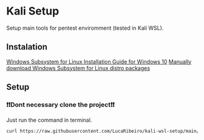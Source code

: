 # Kali Setup
Setup main tools for pentest enviromment (tested in Kali WSL).

## Instalation
[Windows Subsystem for Linux Installation Guide for Windows 10](https://docs.microsoft.com/pt-br/windows/wsl/install-win10)
[Manually download Windows Subsystem for Linux distro packages](https://docs.microsoft.com/pt-br/windows/wsl/install-manual)

## Setup
### :heavy_exclamation_mark::heavy_exclamation_mark:__Dont necessary clone the project__:heavy_exclamation_mark::heavy_exclamation_mark:
Just run the command in terminal.
```bash
curl https://raw.githubusercontent.com/LucaRibeiro/kali-wsl-setup/main/setup.sh | sudo bash
```
